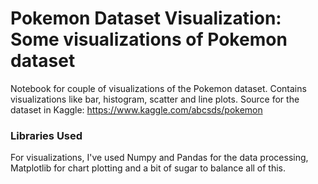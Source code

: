 # Pokemon Dataset Visualization: Some visualizations of Pokemon dataset
Notebook for couple of visualizations of the Pokemon dataset. Contains visualizations like bar, histogram, scatter and line plots.
Source for the dataset in Kaggle: https://www.kaggle.com/abcsds/pokemon

### Libraries Used
For visualizations, I've used Numpy and Pandas for the data processing, Matplotlib for chart plotting and a bit of sugar to balance all of this.
